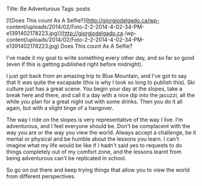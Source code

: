 Title: Be Adventurous
Tags: posts

[![Does This count As A Selfie?](http://giorgiodelgado.ca/wp-
content/uploads/2014/02/Foto-2-2-2014-4-02-34-PM-e1391402178223.jpg)](http://giorgiodelgado.ca
/wp-content/uploads/2014/02/Foto-2-2-2014-4-02-34-PM-e1391402178223.jpg) Does
This count As A Selfie?



I've made it my goal to write something every other day, and so far so good
(even if this is getting published right before midnight).



I just got back from an amazing trip to Blue Mountain, and I've got to say
that It was quite the escapade (this is why I took so long to publish this).
Ski culture just has a great scene. You begin your day at the slopes, take a
break here and there, and call it a day with a nice dip into the jacuzzi, all
the while you plan for a great night out with some drinks. Then you do it all
again, but with a slight tinge of a hangover.



The way I ride on the slopes is very representative of the way I live. I'm
adventurous, and I feel everyone should be. Don't be complacent with the way
you are or the way you view the world. Always accept a challenge, be it mental
or physical and be humble about the lessons you learn. I can't imagine what my
life would be like if I hadn't said yes to requests to do things completely
out of my comfort zone, and the lessons learnt from being adventurous can't be
replicated in school.



So go on out there and keep trying things that allow you to view the world
from different perspectives.





